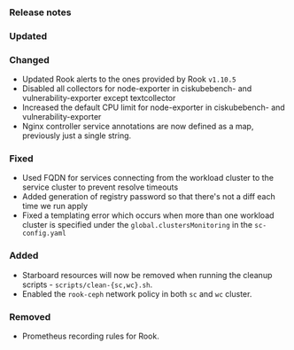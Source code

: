 ### Release notes

### Updated

### Changed

- Updated Rook alerts to the ones provided by Rook `v1.10.5`
- Disabled all collectors for node-exporter in ciskubebench- and vulnerability-exporter except textcollector
- Increased the default CPU limit for node-exporter in ciskubebench- and vulnerability-exporter
- Nginx controller service annotations are now defined as a map, previously just a single string.

### Fixed

- Used FQDN for services connecting from the workload cluster to the service cluster to prevent resolve timeouts
- Added generation of registry password so that there's not a diff each time we run apply
- Fixed a templating error which occurs when more than one workload cluster is specified under the `global.clustersMonitoring` in the `sc-config.yaml`

### Added

- Starboard resources will now be removed when running the cleanup scripts - `scripts/clean-{sc,wc}.sh`.
- Enabled the `rook-ceph` network policy in both `sc` and `wc` cluster.

### Removed

- Prometheus recording rules for Rook.
